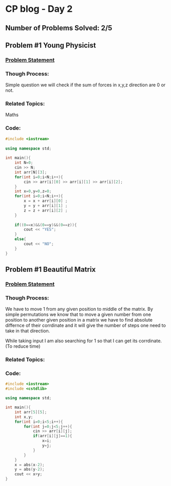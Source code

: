 # CP blog - Day 2
## Number of Problems Solved: 2/5

## Problem #1 Young Physicist
### [Problem Statement](http://codeforces.com/problemset/problem/69/A)
### Though Process:
Simple question we will check if the sum of forces in x,y,z direction are 0 or not.
### Related Topics:
Maths
### Code:
```c++
#include <iostream>
 
using namespace std;
 
int main(){
    int N=0;
    cin >> N;
    int arr[N][3];
    for(int i=0;i<N;i++){
        cin >> arr[i][0] >> arr[i][1] >> arr[i][2];
    }
    int x=0,y=0,z=0;
    for(int i=0;i<N;i++){
        x = x + arr[i][0] ;
        y = y + arr[i][1] ;
        z = z + arr[i][2] ;
    }
    
    if((0==x)&&(0==y)&&(0==z)){
        cout << "YES";
    }
    else{
        cout << "NO";
    }
}
```
## Problem #1 Beautiful Matrix
### [Problem Statement](http://codeforces.com/problemset/problem/263/A)
### Though Process:
We have to move 1 from any given position to middle of the matrix. By simple permutations we know that to move a given number from one position to another given position in a matrix we have to find absolute differnce of their corrdinate and it will give the number of steps one need to take in that direction.

While taking input I am also searching for 1 so that I can get its corrdinate.(To reduce time)
### Related Topics:
### Code:
```c++
#include <iostream>
#include <cstdlib>

using namespace std;

int main(){
    int arr[5][5];
    int x,y;
    for(int i=0;i<5;i++){
        for(int j=0;j<5;j++){
            cin >> arr[i][j];
            if(arr[i][j]==1){
                x=i;
                y=j;
            }
        }
    }
    x = abs(x-2);
    y = abs(y-2);
    cout << x+y;
}
```

